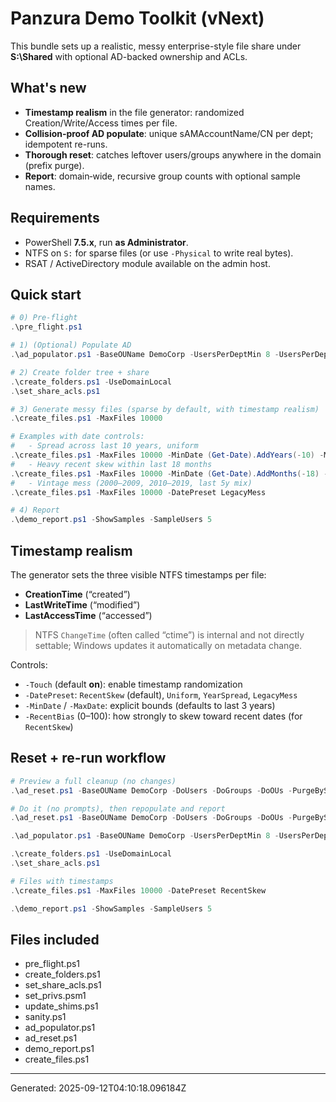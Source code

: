 # Panzura Demo Toolkit (vNext)

This bundle sets up a realistic, messy enterprise-style file share under **S:\Shared** with optional AD-backed ownership and ACLs.

## What's new
- **Timestamp realism** in the file generator: randomized Creation/Write/Access times per file.
- **Collision‑proof AD populate**: unique sAMAccountName/CN per dept; idempotent re-runs.
- **Thorough reset**: catches leftover users/groups anywhere in the domain (prefix purge).
- **Report**: domain‑wide, recursive group counts with optional sample names.

## Requirements
- PowerShell **7.5.x**, run **as Administrator**.
- NTFS on `S:` for sparse files (or use `-Physical` to write real bytes).
- RSAT / ActiveDirectory module available on the admin host.

## Quick start
```powershell
# 0) Pre-flight
.\pre_flight.ps1

# 1) (Optional) Populate AD
.\ad_populator.ps1 -BaseOUName DemoCorp -UsersPerDeptMin 8 -UsersPerDeptMax 75 -CreateAccessTiers -CreateAGDLP -ProjectsPerDeptMin 1 -ProjectsPerDeptMax 4 -VerboseSummary

# 2) Create folder tree + share
.\create_folders.ps1 -UseDomainLocal
.\set_share_acls.ps1

# 3) Generate messy files (sparse by default, with timestamp realism)
.\create_files.ps1 -MaxFiles 10000

# Examples with date controls:
#   - Spread across last 10 years, uniform
.\create_files.ps1 -MaxFiles 10000 -MinDate (Get-Date).AddYears(-10) -MaxDate (Get-Date) -DatePreset Uniform
#   - Heavy recent skew within last 18 months
.\create_files.ps1 -MaxFiles 10000 -MinDate (Get-Date).AddMonths(-18) -DatePreset RecentSkew -RecentBias 85
#   - Vintage mess (2000–2009, 2010–2019, last 5y mix)
.\create_files.ps1 -MaxFiles 10000 -DatePreset LegacyMess

# 4) Report
.\demo_report.ps1 -ShowSamples -SampleUsers 5
```

## Timestamp realism
The generator sets the three visible NTFS timestamps per file:
- **CreationTime** (“created”)
- **LastWriteTime** (“modified”)
- **LastAccessTime** (“accessed”)

> NTFS `ChangeTime` (often called “ctime”) is internal and not directly settable; Windows updates it automatically on metadata change.

Controls:
- `-Touch` (default **on**): enable timestamp randomization
- `-DatePreset`: `RecentSkew` (default), `Uniform`, `YearSpread`, `LegacyMess`
- `-MinDate` / `-MaxDate`: explicit bounds (defaults to last 3 years)
- `-RecentBias` (0–100): how strongly to skew toward recent dates (for `RecentSkew`)

## Reset + re-run workflow
```powershell
# Preview a full cleanup (no changes)
.\ad_reset.ps1 -BaseOUName DemoCorp -DoUsers -DoGroups -DoOUs -PurgeBySamPrefixes -WhatIf

# Do it (no prompts), then repopulate and report
.\ad_reset.ps1 -BaseOUName DemoCorp -DoUsers -DoGroups -DoOUs -PurgeBySamPrefixes -Confirm:$false -VerboseSummary

.\ad_populator.ps1 -BaseOUName DemoCorp -UsersPerDeptMin 8 -UsersPerDeptMax 75 -CreateAccessTiers -CreateAGDLP -ProjectsPerDeptMin 1 -ProjectsPerDeptMax 4 -VerboseSummary

.\create_folders.ps1 -UseDomainLocal
.\set_share_acls.ps1

# Files with timestamps
.\create_files.ps1 -MaxFiles 10000 -DatePreset RecentSkew

.\demo_report.ps1 -ShowSamples -SampleUsers 5
```

## Files included
- pre_flight.ps1
- create_folders.ps1
- set_share_acls.ps1
- set_privs.psm1
- update_shims.ps1
- sanity.ps1
- ad_populator.ps1
- ad_reset.ps1
- demo_report.ps1
- create_files.ps1

---
Generated: 2025-09-12T04:10:18.096184Z

